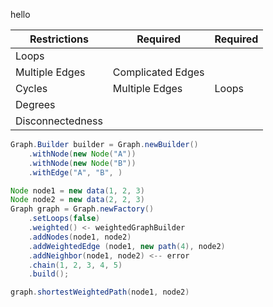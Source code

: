 hello

| Restrictions     | Required          | Required |
|------------------|-------------------|----------|
| Loops            |
| Multiple Edges   | Complicated Edges |
| Cycles           | Multiple Edges    | Loops    |
| Degrees          |
| Disconnectedness |

```java
Graph.Builder builder = Graph.newBuilder() 
    .withNode(new Node("A"))
    .withNode(new Node("B"))
    .withEdge("A", "B", )

```

```java
Node node1 = new data(1, 2, 3)
Node node2 = new data(2, 2, 3)
Graph graph = Graph.newFactory()
    .setLoops(false)
    .weighted() <- weightedGraphBuilder
    .addNodes(node1, node2)
    .addWeightedEdge (node1, new path(4), node2)
    .addNeighbor(node1, node2) <-- error
    .chain(1, 2, 3, 4, 5)
    .build();

graph.shortestWeightedPath(node1, node2)
```
